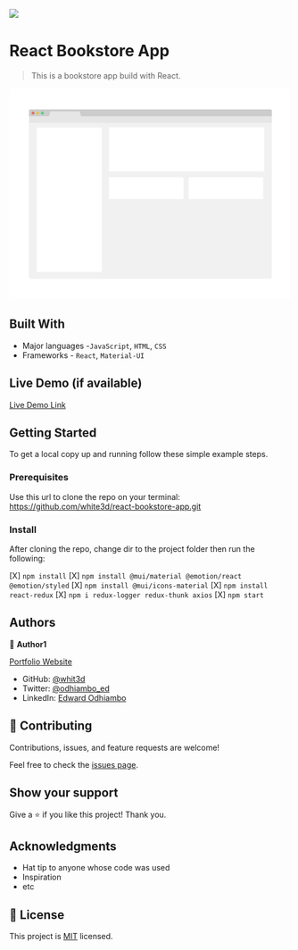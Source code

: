 ![](https://img.shields.io/badge/Microverse-blueviolet)

# React Bookstore App

> This is a bookstore app build with React.

![App Screenshot](app_screenshot.png)


## Built With

- Major languages -`JavaScript`, `HTML`, `CSS`
- Frameworks - `React`, `Material-UI`

## Live Demo (if available)

[Live Demo Link](https://react-bookstore-orpin.vercel.app)


## Getting Started


To get a local copy up and running follow these simple example steps.

### Prerequisites
Use this url to clone the repo on your terminal: https://github.com/white3d/react-bookstore-app.git

### Install
After cloning the repo, change dir to the project folder then run the following:

[X] `npm install`
[X] `npm install @mui/material @emotion/react @emotion/styled`
[X] `npm install @mui/icons-material`
[X] `npm install react-redux`
[X] `npm i redux-logger redux-thunk axios`
[X] `npm start`



## Authors

👤 **Author1**

[Portfolio Website](https://edwardodhiambo.me/My-Portfolio/)

- GitHub: [@whit3d](https://github.com/white3d)
- Twitter: [@odhiambo_ed](https://twitter.com/odhiambo_ed)
- LinkedIn: [Edward Odhiambo](https://www.linkedin.com/in/edward-odhiambo-6a462a21b/)


## 🤝 Contributing

Contributions, issues, and feature requests are welcome!

Feel free to check the [issues page](https://github.com/white3d/react-bookstore-app/issues).

## Show your support

Give a ⭐ if you like this project! Thank you.

## Acknowledgments

- Hat tip to anyone whose code was used
- Inspiration
- etc

## 📝 License

This project is [MIT](./MIT.md) licensed.